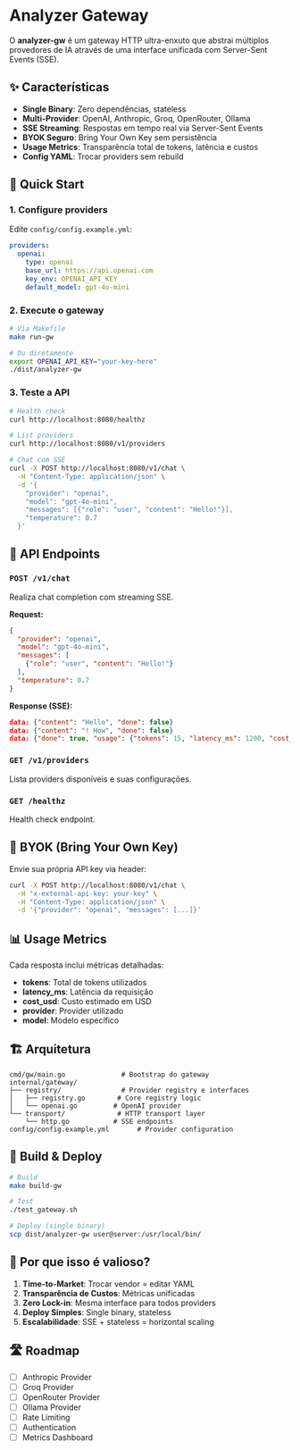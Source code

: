 # Analyzer Gateway

O **analyzer-gw** é um gateway HTTP ultra-enxuto que abstrai múltiplos provedores de IA através de uma interface unificada com Server-Sent Events (SSE).

## ✨ Características

- **Single Binary**: Zero dependências, stateless
- **Multi-Provider**: OpenAI, Anthropic, Groq, OpenRouter, Ollama
- **SSE Streaming**: Respostas em tempo real via Server-Sent Events
- **BYOK Seguro**: Bring Your Own Key sem persistência
- **Usage Metrics**: Transparência total de tokens, latência e custos
- **Config YAML**: Trocar providers sem rebuild

## 🚀 Quick Start

### 1. Configure providers

Edite `config/config.example.yml`:

```yaml
providers:
  openai:
    type: openai
    base_url: https://api.openai.com
    key_env: OPENAI_API_KEY
    default_model: gpt-4o-mini
```

### 2. Execute o gateway

```bash
# Via Makefile
make run-gw

# Ou diretamente
export OPENAI_API_KEY="your-key-here"
./dist/analyzer-gw
```

### 3. Teste a API

```bash
# Health check
curl http://localhost:8080/healthz

# List providers
curl http://localhost:8080/v1/providers

# Chat com SSE
curl -X POST http://localhost:8080/v1/chat \
  -H "Content-Type: application/json" \
  -d '{
    "provider": "openai",
    "model": "gpt-4o-mini",
    "messages": [{"role": "user", "content": "Hello!"}],
    "temperature": 0.7
  }'
```

## 📡 API Endpoints

### `POST /v1/chat`

Realiza chat completion com streaming SSE.

**Request:**

```json
{
  "provider": "openai",
  "model": "gpt-4o-mini",
  "messages": [
    {"role": "user", "content": "Hello!"}
  ],
  "temperature": 0.7
}
```

**Response (SSE):**

```json
data: {"content": "Hello", "done": false}
data: {"content": "! How", "done": false}
data: {"done": true, "usage": {"tokens": 15, "latency_ms": 1200, "cost_usd": 0.00003}}
```

### `GET /v1/providers`

Lista providers disponíveis e suas configurações.

### `GET /healthz`

Health check endpoint.

## 🔐 BYOK (Bring Your Own Key)

Envie sua própria API key via header:

```bash
curl -X POST http://localhost:8080/v1/chat \
  -H "x-external-api-key: your-key" \
  -H "Content-Type: application/json" \
  -d '{"provider": "openai", "messages": [...]}'
```

## 📊 Usage Metrics

Cada resposta inclui métricas detalhadas:

- **tokens**: Total de tokens utilizados
- **latency_ms**: Latência da requisição
- **cost_usd**: Custo estimado em USD
- **provider**: Provider utilizado
- **model**: Modelo específico

## 🏗️ Arquitetura

```plaintext
cmd/gw/main.go              # Bootstrap do gateway
internal/gateway/
├── registry/               # Provider registry e interfaces
│   ├── registry.go        # Core registry logic
│   └── openai.go         # OpenAI provider
└── transport/             # HTTP transport layer
    └── http.go           # SSE endpoints
config/config.example.yml       # Provider configuration
```

## 🔧 Build & Deploy

```bash
# Build
make build-gw

# Test
./test_gateway.sh

# Deploy (single binary)
scp dist/analyzer-gw user@server:/usr/local/bin/
```

## 🎯 Por que isso é valioso?

1. **Time-to-Market**: Trocar vendor = editar YAML
2. **Transparência de Custos**: Métricas unificadas
3. **Zero Lock-in**: Mesma interface para todos providers
4. **Deploy Simples**: Single binary, stateless
5. **Escalabilidade**: SSE + stateless = horizontal scaling

## 🛣️ Roadmap

- [ ] Anthropic Provider
- [ ] Groq Provider
- [ ] OpenRouter Provider
- [ ] Ollama Provider
- [ ] Rate Limiting
- [ ] Authentication
- [ ] Metrics Dashboard
